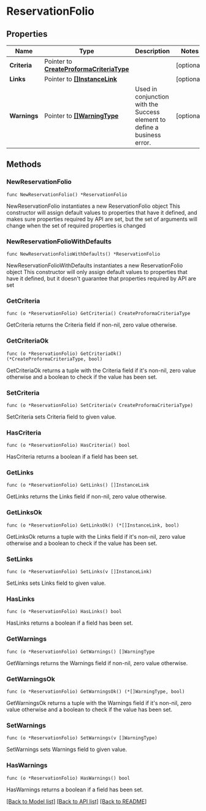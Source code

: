 # ReservationFolio

## Properties

Name | Type | Description | Notes
------------ | ------------- | ------------- | -------------
**Criteria** | Pointer to [**CreateProformaCriteriaType**](CreateProformaCriteriaType.md) |  | [optional] 
**Links** | Pointer to [**[]InstanceLink**](InstanceLink.md) |  | [optional] 
**Warnings** | Pointer to [**[]WarningType**](WarningType.md) | Used in conjunction with the Success element to define a business error. | [optional] 

## Methods

### NewReservationFolio

`func NewReservationFolio() *ReservationFolio`

NewReservationFolio instantiates a new ReservationFolio object
This constructor will assign default values to properties that have it defined,
and makes sure properties required by API are set, but the set of arguments
will change when the set of required properties is changed

### NewReservationFolioWithDefaults

`func NewReservationFolioWithDefaults() *ReservationFolio`

NewReservationFolioWithDefaults instantiates a new ReservationFolio object
This constructor will only assign default values to properties that have it defined,
but it doesn't guarantee that properties required by API are set

### GetCriteria

`func (o *ReservationFolio) GetCriteria() CreateProformaCriteriaType`

GetCriteria returns the Criteria field if non-nil, zero value otherwise.

### GetCriteriaOk

`func (o *ReservationFolio) GetCriteriaOk() (*CreateProformaCriteriaType, bool)`

GetCriteriaOk returns a tuple with the Criteria field if it's non-nil, zero value otherwise
and a boolean to check if the value has been set.

### SetCriteria

`func (o *ReservationFolio) SetCriteria(v CreateProformaCriteriaType)`

SetCriteria sets Criteria field to given value.

### HasCriteria

`func (o *ReservationFolio) HasCriteria() bool`

HasCriteria returns a boolean if a field has been set.

### GetLinks

`func (o *ReservationFolio) GetLinks() []InstanceLink`

GetLinks returns the Links field if non-nil, zero value otherwise.

### GetLinksOk

`func (o *ReservationFolio) GetLinksOk() (*[]InstanceLink, bool)`

GetLinksOk returns a tuple with the Links field if it's non-nil, zero value otherwise
and a boolean to check if the value has been set.

### SetLinks

`func (o *ReservationFolio) SetLinks(v []InstanceLink)`

SetLinks sets Links field to given value.

### HasLinks

`func (o *ReservationFolio) HasLinks() bool`

HasLinks returns a boolean if a field has been set.

### GetWarnings

`func (o *ReservationFolio) GetWarnings() []WarningType`

GetWarnings returns the Warnings field if non-nil, zero value otherwise.

### GetWarningsOk

`func (o *ReservationFolio) GetWarningsOk() (*[]WarningType, bool)`

GetWarningsOk returns a tuple with the Warnings field if it's non-nil, zero value otherwise
and a boolean to check if the value has been set.

### SetWarnings

`func (o *ReservationFolio) SetWarnings(v []WarningType)`

SetWarnings sets Warnings field to given value.

### HasWarnings

`func (o *ReservationFolio) HasWarnings() bool`

HasWarnings returns a boolean if a field has been set.


[[Back to Model list]](../README.md#documentation-for-models) [[Back to API list]](../README.md#documentation-for-api-endpoints) [[Back to README]](../README.md)



